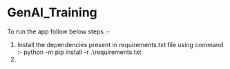 # GenAI_Training
To run the app follow below steps :-
 1. Install the dependencies present in requirements.txt file using command :- python -m pip install -r .\requirements.txt
 2. 